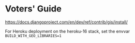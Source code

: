 Voters' Guide
==================

https://docs.djangoproject.com/en/dev/ref/contrib/gis/install/

For Heroku deployment on the heroku-16 stack, set the envvar `BUILD_WITH_GEO_LIBRARIES=1`
